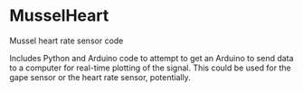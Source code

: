 # MusselHeart
Mussel heart rate sensor code

Includes Python and Arduino code to attempt to get an Arduino to send data to a computer for real-time plotting of the signal.
This could be used for the gape sensor or the heart rate sensor, potentially. 
